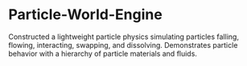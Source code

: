 # Particle-World-Engine
Constructed a lightweight particle physics simulating particles falling, flowing, interacting, swapping, and dissolving. Demonstrates particle behavior with a hierarchy of particle materials and fluids. 
